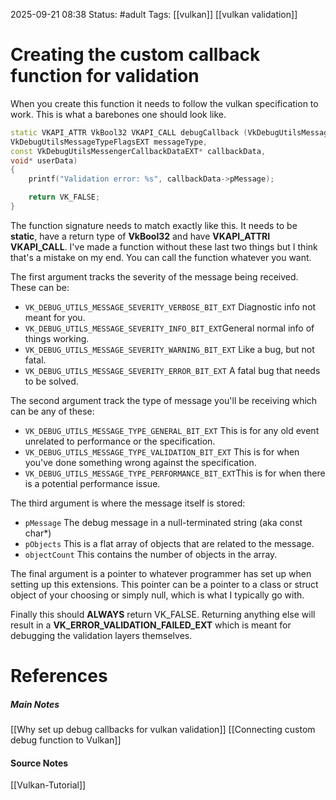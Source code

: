 2025-09-21 08:38
Status: #adult 
Tags: [[vulkan]] [[vulkan validation]]
# Creating the custom callback function for validation

When you create this function it needs to follow the vulkan specification to work. This is what a barebones one should look like.  

```c++
static VKAPI_ATTR VkBool32 VKAPI_CALL debugCallback (VkDebugUtilsMessageSeverityFlagBitsEXT messageSeverity,
VkDebugUtilsMessageTypeFlagsEXT messageType,
const VkDebugUtilsMessengerCallbackDataEXT* callbackData,
void* userData)
{
	printf("Validation error: %s", callbackData->pMessage);

	return VK_FALSE;
}
```

The function signature needs to match exactly like this. It needs to be **static**, have a return type of **VkBool32** and have **VKAPI_ATTRI** **VKAPI_CALL**. I've made a function without these last two things but I think that's a mistake on my end. You can call the function whatever you want.

The first argument tracks the severity of the message being received. These can be:
- `VK_DEBUG_UTILS_MESSAGE_SEVERITY_VERBOSE_BIT_EXT` Diagnostic info not meant for you.
- `VK_DEBUG_UTILS_MESSAGE_SEVERITY_INFO_BIT_EXT`General normal info of things working.
- `VK_DEBUG_UTILS_MESSAGE_SEVERITY_WARNING_BIT_EXT` Like a bug, but not fatal.
- `VK_DEBUG_UTILS_MESSAGE_SEVERITY_ERROR_BIT_EXT` A fatal bug that needs to be solved.

The second argument track the type of message you'll be receiving which can be any of these:
- `VK_DEBUG_UTILS_MESSAGE_TYPE_GENERAL_BIT_EXT` This is for any old event unrelated to performance or the specification. 
- `VK_DEBUG_UTILS_MESSAGE_TYPE_VALIDATION_BIT_EXT` This is for when you've done something wrong against the specification.
- `VK_DEBUG_UTILS_MESSAGE_TYPE_PERFORMANCE_BIT_EXT`This is for when there is a potential performance issue.

The third argument is where the message itself is stored:
- `pMessage` The debug message in a null-terminated string (aka const char*)
- `pObjects` This is a flat array of objects that are related to the message.
- `objectCount` This contains the number of objects in the array.

The final argument is a pointer to whatever programmer has set up when setting up this extensions. This pointer can be a pointer to a class or struct object of your choosing or simply null, which is what I typically go with.

Finally this should **ALWAYS** return VK_FALSE. Returning anything else will result in a **VK_ERROR_VALIDATION_FAILED_EXT** which is meant for debugging the validation layers themselves.
# References
##### Main Notes
[[Why set up debug callbacks for vulkan validation]]
[[Connecting custom debug function to Vulkan]]
#### Source Notes
[[Vulkan-Tutorial]]
